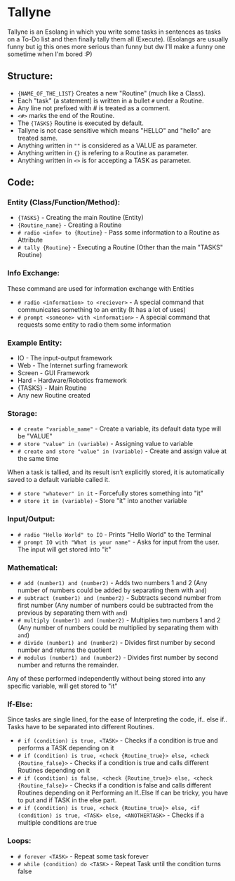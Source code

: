 # Tallyne
Tallyne is an Esolang in which you write some tasks in sentences as tasks on a To-Do list and then finally tally them all (Execute).
(Esolangs are usually funny but ig this ones more serious than funny but dw I'll make a funny one sometime when I'm bored :P)

## Structure:
- `{NAME_OF_THE_LIST}` Creates a new "Routine" (much like a Class).
- Each "task" (a statement) is written in a bullet `#` under a Routine.
- Any line not prefixed with # is treated as a comment.
- `<#>` marks the end of the Routine.
- The `{TASKS}` Routine is executed by default.
- Tallyne is not case sensitive which means "HELLO" and "hello" are treated same.
- Anything written in `""` is considered as a VALUE as parameter.
- Anything written in `{}` is refering to a Routine as parameter.
- Anything written in `<>` is for accepting a TASK as parameter.

## Code:
### Entity (Class/Function/Method):
- `{TASKS}` - Creating the main Routine (Entity)
- `{Routine_name}` - Creating a Routine
- `# radio <info> to {Routine}` - Pass some information to a Routine as Attribute
- `# tally {Routine}` - Executing a Routine (Other than the main "TASKS" Routine)

### Info Exchange:
These command are used for information exchange with Entities
- `# radio <information> to <reciever>` - A special command that communicates something to an entity (It has a lot of uses)
- `# prompt <someone> with <information>` - A special command that requests some entity to radio them some information
  
### Example Entity:
- IO - The input-output framework
- Web - The Internet surfing framework
- Screen - GUI Framework
- Hard - Hardware/Robotics framework
- {TASKS} - Main Routine
- Any new Routine created

### Storage:
- `# create "variable_name"` - Create a variable, its default data type will be "VALUE"
- `# store "value" in (variable)` - Assigning value to variable
- `# create and store "value" in (variable)` - Create and assign value at the same time

When a task is tallied, and its result isn’t explicitly stored, it is automatically saved to a default variable called it.
- `# store "whatever" in it` - Forcefully stores something into "it"
- `# store it in (variable)` - Store "it" into another variable

### Input/Output:
- `# radio "Hello World" to IO` - Prints "Hello World" to the Terminal
- `# prompt IO with "What is your name"` - Asks for input from the user. The input will get stored into "it"

### Mathematical:
- `# add (number1) and (number2)` - Adds two numbers 1 and 2 (Any number of numbers could be added by separating them with `and`)
- `# subtract (number1) and (number2)` - Subtracts second number from first number (Any number of numbers could be subtracted from the previous by separating them with `and`)
- `# multiply (number1) and (number2)` - Multiplies two numbers 1 and 2 (Any number of numbers could be multiplied by separating them with `and`)
- `# divide (number1) and (number2)` - Divides first number by second number and returns the quotient
- `# modulus (number1) and (number2)` - Divides first number by second number and returns the remainder.

Any of these performed independently without being stored into any specific variable, will get stored to "it"

### If-Else:
Since tasks are single lined, for the ease of Interpreting the code, if.. else if.. Tasks have to be separated into different Routines.
- `# if (condition) is true, <TASK>` - Checks if a condition is true and performs a TASK depending on it
- `# if (condition) is true, <check {Routine_true}> else, <check {Routine_false}>` - Checks if a condition is true and calls different Routines depending on it
- `# if (condition) is false, <check {Routine_true}> else, <check {Routine_false}>` - Checks if a condition is false and calls different Routines depending on it
Performing an If..Else If can be tricky, you have to put and if TASK in the else part.
- `# if (condition) is true, <check {Routine_true}> else, <if (condition) is true, <TASK> else, <ANOTHERTASK>` - Checks if a multiple conditions are true

### Loops:
- `# forever <TASK>` - Repeat some task forever
- `# while (condition) do <TASK>` - Repeat Task until the condition turns false
